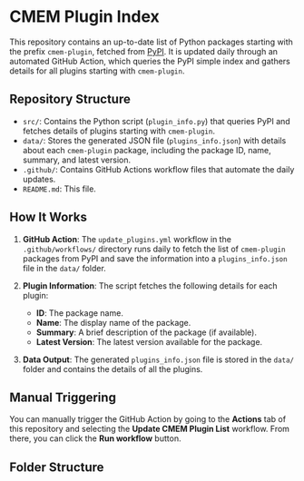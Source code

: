 # CMEM Plugin Index

This repository contains an up-to-date list of Python packages starting with the prefix `cmem-plugin`, fetched from [PyPI](https://pypi.org). It is updated daily through an automated GitHub Action, which queries the PyPI simple index and gathers details for all plugins starting with `cmem-plugin`.

## Repository Structure

- `src/`: Contains the Python script (`plugin_info.py`) that queries PyPI and fetches details of plugins starting with `cmem-plugin`.
- `data/`: Stores the generated JSON file (`plugins_info.json`) with details about each `cmem-plugin` package, including the package ID, name, summary, and latest version.
- `.github/`: Contains GitHub Actions workflow files that automate the daily updates.
- `README.md`: This file.

## How It Works

1. **GitHub Action**: The `update_plugins.yml` workflow in the `.github/workflows/` directory runs daily to fetch the list of `cmem-plugin` packages from PyPI and save the information into a `plugins_info.json` file in the `data/` folder.
   
2. **Plugin Information**: The script fetches the following details for each plugin:
   - **ID**: The package name.
   - **Name**: The display name of the package.
   - **Summary**: A brief description of the package (if available).
   - **Latest Version**: The latest version available for the package.

3. **Data Output**: The generated `plugins_info.json` file is stored in the `data/` folder and contains the details of all the plugins.

## Manual Triggering

You can manually trigger the GitHub Action by going to the **Actions** tab of this repository and selecting the **Update CMEM Plugin List** workflow. From there, you can click the **Run workflow** button.

## Folder Structure
